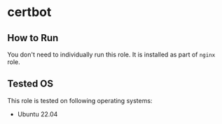 # certbot

## How to Run

You don't need to individually run this role. It is installed as part of `nginx` role.

## Tested OS

This role is tested on following operating systems:

- Ubuntu 22.04
